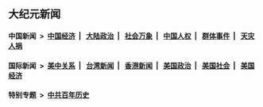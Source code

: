 ## 大纪元新闻

#### 中国新闻 &nbsp;>&nbsp; [中国经济](indexes/ncid283/README.md?04081245) &nbsp;| &nbsp; [大陆政治](indexes/ncid277/README.md?04081245) &nbsp;| &nbsp; [社会万象](indexes/ncid282/README.md?04081245) &nbsp;| &nbsp; [中国人权](indexes/ncid278/README.md?04081245) &nbsp;| &nbsp; [群体事件](indexes/ncid279/README.md?04081245) &nbsp;| &nbsp; [天灾人祸](indexes/ncid280/README.md?04081245)

#### 国际新闻 &nbsp;>&nbsp; [美中关系](indexes/nf1412576/README.md?04081245) &nbsp;| &nbsp; [台湾新闻](indexes/ncid1349361/README.md?04081245) &nbsp;| &nbsp; [香港新闻](indexes/ncid1349362/README.md?04081245) &nbsp;| &nbsp; [美国政治](indexes/ncid1078159/README.md?04081245) &nbsp;| &nbsp; [美国社会](indexes/ncid1078160/README.md?04081245) &nbsp;| &nbsp; [美国经济](indexes/ncid1078158/README.md?04081245)

#### 特别专题 &nbsp;>&nbsp; [中共百年历史](https://github.com/epoch-news/epoch-special/blob/master/README.md?04081245)  
